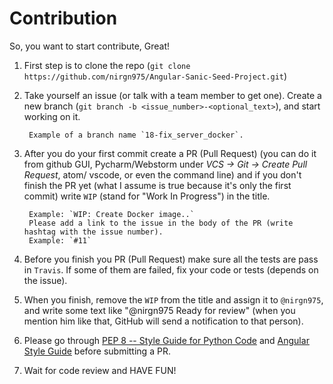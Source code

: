 # Contribution

So, you want to start contribute, Great!

1. First step is to clone the repo (`git clone https://github.com/nirgn975/Angular-Sanic-Seed-Project.git`)

2. Take yourself an issue (or talk with a team member to get one). Create a new branch (`git branch -b <issue_number>-<optional_text>`), and start working on it.

		Example of a branch name `18-fix_server_docker`.

3. After you do your first commit create a PR (Pull Request) (you can do it from github GUI, Pycharm/Webstorm under _VCS -> Git -> Create Pull Request_, atom/ vscode, or even the command line) and if you don't finish the PR yet (what I assume is true because it's only the first commit) write `WIP` (stand for "Work In Progress") in the title.

		Example: `WIP: Create Docker image..`
		Please add a link to the issue in the body of the PR (write hashtag with the issue number).
        Example: `#11`

4. Before you finish you PR (Pull Request) make sure all the tests are pass in `Travis`. If some of them are failed, fix your code or tests (depends on the issue).

5. When you finish, remove the `WIP` from the title and assign it to `@nirgn975`, and write some text like "@nirgn975 Ready for review" (when you mention him like that, GitHub will send a notification to that person).

6. Please go through [PEP 8 -- Style Guide for Python Code](https://www.python.org/dev/peps/pep-0008/) and [Angular Style Guide](https://angular.io/styleguide) before submitting a PR.

7. Wait for code review and HAVE FUN!
